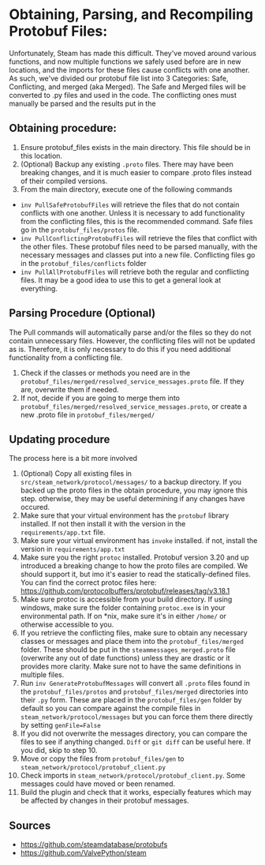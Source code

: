 # Obtaining, Parsing, and Recompiling Protobuf Files:
Unfortunately, Steam has made this difficult. They've moved around various functions, and now multiple functions we safely used before are in new locations, and the imports for these files cause conflicts with one another. As such, we've divided our protobuf file list into 3 Categories: Safe, Conflicting, and merged (aka Merged). The Safe and Merged files will be converted to .py files and used in the code. The conflicting ones must manually be parsed and the results put in the 

## Obtaining procedure:

1. Ensure protobuf_files exists in the main directory. This file should be in this location. 
2. (Optional) Backup any existing `.proto` files. There may have been breaking changes, and it is much easier to compare .proto files instead of their compiled versions. 
3. From the main directory, execute one of the following commands
  - `inv PullSafeProtobufFiles` will retrieve the files that do not contain conflicts with one another. Unless it is necessary to add functionality from the conflicting files, this is the recommended command. Safe files go in the `protobuf_files/protos` file. 
  - `inv PullConflictingProtobufFiles` will retrieve the files that conflict with the other files. These protobuf files need to be parsed manually, with the necessary messages and classes put into a new file. Conflicting files go in the `protobuf_files/conflicts` folder
  - `inv PullAllProtobufFiles` will retrieve both the regular and conflicting files. It may be a good idea to use this to get a general look at everything.

## Parsing Procedure (Optional)
The Pull commands will automatically parse and/or the files so they do not contain unnecessary files. However, the conflicting files will not be updated as is. Therefore, it is only necessary to do this if you need additional functionality from a conflicting file. 
1. Check if the classes or methods you need are in the `protobuf_files/merged/resolved_service_messages.proto` file. If they are, overwrite them if needed.
2. If not, decide if you are going to merge them into `protobuf_files/merged/resolved_service_messages.proto`, or create a new .proto file in `protobuf_files/merged/`


## Updating procedure

The process here is a bit more involved 


1. (Optional) Copy all existing files in `src/steam_network/protocol/messages/` to a backup directory. If you backed up the proto files in the obtain procedure, you may ignore this step. otherwise, they may be useful determining if any changes have occured. 
2. Make sure that your virtual environment has the `protobuf` library installed. If not then install it with the
version in the `requirements/app.txt` file.
3. Make sure your virtual environment has `invoke` installed. if not, install the version in `requirements/app.txt`
4. Make sure you the right `protoc` installed. Protobuf version 3.20 and up introduced a breaking change to how the proto files are compiled. We should support it, but imo it's easier to read the statically-defined files. You can find the correct protoc files here: https://github.com/protocolbuffers/protobuf/releases/tag/v3.18.1
5. Make sure protoc is accessible from your build directory. If using windows, make sure the folder containing `protoc.exe` is in your environmental path. If on *nix, make sure it's in either `/home/` or otherwise accessible to you. 
6. If you retrieve the conflicting files, make sure to obtain any necessary classes or messages and place them into the `protobuf_files/merged` folder. These should be put in the `steammessages_merged.proto` file (overwrite any out of date functions) unless they are drastic or it provides more clarity. Make sure not to have the same definitions in multiple files.
7. Run `inv GenerateProtobufMessages` will convert all `.proto` files found in the `protobuf_files/protos` and `protobuf_files/merged` directories into their `.py` form. These are placed in the `protobuf_files/gen` folder by default so you can compare against the compile files in `steam_network/protocol/messages` but you can force them there directly by setting `genFile=False`
8. If you did not overwrite the messages directory, you can compare the files to see if anything changed. `Diff` or `git diff` can be useful here. If you did, skip to step 10.
9. Move or copy the files from `protobuf_files/gen` to `steam_network/protocol/protobuf_client.py`
10. Check imports in `steam_network/protocol/protobuf_client.py`. Some messages could have moved or been renamed.
11. Build the plugin and check that it works, especially features which may be affected by changes in their protobuf
messages.

## Sources

* <https://github.com/steamdatabase/protobufs>
* <https://github.com/ValvePython/steam>
